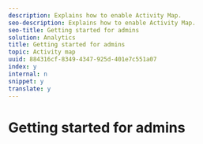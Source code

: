 ```yaml
---
description: Explains how to enable Activity Map.
seo-description: Explains how to enable Activity Map.
seo-title: Getting started for admins
solution: Analytics
title: Getting started for admins
topic: Activity map
uuid: 884316cf-8349-4347-925d-401e7c551a07
index: y
internal: n
snippet: y
translate: y
---
```


# Getting started for admins


